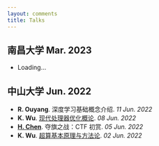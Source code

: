 ```yaml
---
layout: comments
title: Talks
---
```


## 南昌大学 Mar. 2023

- Loading...

## 中山大学 Jun. 2022

- **R. Ouyang**. 深度学习基础概念介绍. _11 Jun. 2022_
- **K. Wu**. [现代处理器优化概论](https://sysu-scc.feishu.cn/file/boxcnQcRimOByBFREJEc5lgtgXc). _08 Jun. 2022_
- **[H. Chen](https://blog.gztime.cc/)**. 夺旗之战：CTF 初赏. _05 Jun. 2022_
- **K. Wu**. [超算基本原理与方法论](https://sysu-scc.feishu.cn/file/boxcnjtWoYlkvSF4pF4grCwudFr). _02 Jun. 2022_


